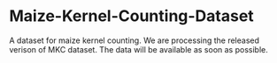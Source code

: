 # Maize-Kernel-Counting-Dataset
A dataset for maize kernel counting. We are processing the released verison of MKC dataset. The data will be available as soon as possible.
